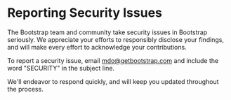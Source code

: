 # Reporting Security Issues

The Bootstrap team and community take security issues in Bootstrap seriously. We appreciate your efforts to responsibly disclose your findings, and will make every effort to acknowledge your contributions.

To report a security issue, email [mdo@getbootstrap.com](mailto:mdo@getbootstrap.com) and include the word "SECURITY" in the subject line.

We'll endeavor to respond quickly, and will keep you updated throughout the process.
